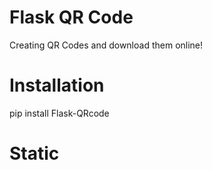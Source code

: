 # Flask QR Code
 Creating QR Codes and download them online!
 
# Installation
pip install Flask-QRcode

# Static


